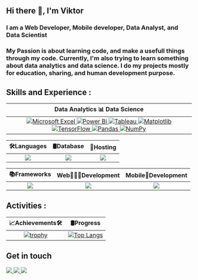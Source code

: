 ## Hi there 👋, I'm Viktor
### I am a Web Developer, Mobile developer, Data Analyst, and Data Scientist
### My Passion is about learning code, and make a usefull things through my code. Currently, I'm also trying to learn something about data analytics and data science. I do my projects mostly for education, sharing, and human development purpose.

## Skills and Experience :
|Data Analytics 📊 Data Science|
|:---:|
| <a href="https://github.com/viktoriussuwandi">![Microsoft Excel](https://img.shields.io/badge/Microsoft_Excel-217346?style=for-the-badge&logo=microsoft-excel&logoColor=white) <a href="https://github.com/viktoriussuwandi">![Power Bi](https://img.shields.io/badge/power_bi-F2C811?style=for-the-badge&logo=powerbi&logoColor=black) <a href="https://github.com/viktoriussuwandi">![Tableau](https://img.shields.io/badge/Tableau-E97627?style=for-the-badge&logo=Tableau&logoColor=white) <a href="https://github.com/viktoriussuwandi">![Matplotlib](https://img.shields.io/badge/Matplotlib-%23ffffff.svg?style=for-the-badge&logo=Matplotlib&logoColor=black) <a href="https://github.com/viktoriussuwandi">![TensorFlow](https://img.shields.io/badge/TensorFlow-%23FF6F00.svg?style=for-the-badge&logo=TensorFlow&logoColor=white) <a href="https://github.com/viktoriussuwandi">![Pandas](https://img.shields.io/badge/pandas-%23150458.svg?style=for-the-badge&logo=pandas&logoColor=white) <a href="https://github.com/viktoriussuwandi">![NumPy](https://img.shields.io/badge/numpy-%23013243.svg?style=for-the-badge&logo=numpy&logoColor=white)|
 
|🛠Languages|🛢Database|🎫Hosting|
|:---:|:---:|:---:|
|<a href="https://github.com/viktoriussuwandi"><img src="https://skillicons.dev/icons?i=python,r,java,c" />|<a href="https://github.com/viktoriussuwandi"><img src="https://skillicons.dev/icons?i=mongodb,mysql,sqlite,postgres"/>|<a href="https://github.com/viktoriussuwandi"><img src="https://skillicons.dev/icons?i=heroku,aws,firebase,azure" />|
 
|📚Frameworks|Web👨🏿‍💻Development|Mobile📱Development|
|:---:|:---:|:---:|
|<a href="https://github.com/viktoriussuwandi"><img src="https://skillicons.dev/icons?i=flask,django,bootstrap,react" />|<a href="https://github.com/viktoriussuwandi"><img src="https://skillicons.dev/icons?i=html,css,js,jquery"/>|<a href="https://github.com/viktoriussuwandi"><img src="https://skillicons.dev/icons?i=kotlin,dart,flutter,swift"/>|


## Activities :
|📈Achievements🛠|🛢Progress|
|:---:|:---:|
|[![trophy](https://github-profile-trophy.vercel.app/?username=viktoriussuwandi&theme=monokai&row=2&column=3)](https://github-profile-trophy.vercel.app/?username=ryo-ma)|[![Top Langs](https://github-readme-stats.vercel.app/api/top-langs/?username=viktoriussuwandi&hide_title=True)](https://github.com/anuraghazra/github-readme-stats)|

## Get in touch
<p align="left">
  <a href="https://www.linkedin.com/in/viktorius-suwandi-05649b131//">
    <img src="https://img.shields.io/badge/linkedin-%230077B5.svg?style=for-the-badge&logo=linkedin&logoColor=white"/>
  </a>
  <a href="https://github.com/viktoriussuwandi">
   <img src="https://img.shields.io/badge/github%20pages-121013?style=for-the-badge&logo=github&logoColor=white"/>
  </a>
  <a href="https://replit.com/@ViktoriusSuwand">
   <img src="https://img.shields.io/badge/Replit-DD1200?style=for-the-badge&logo=Replit&logoColor=yellow"/>
  </a>
</p>
